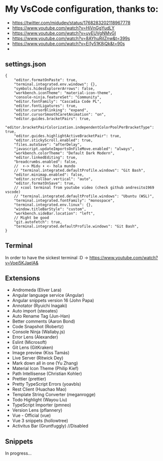 # My VsCode configuration, thanks to:
- https://twitter.com/midudev/status/1768283202118967778
- https://www.youtube.com/watch?v=HiVnGgYudLY
- https://www.youtube.com/watch?v=uyEUVgNMvGI
- https://www.youtube.com/watch?v=8AYhuRiIZnw&t=399s
- https://www.youtube.com/watch?v=Ei1y51K8jQk&t=90s
- 
## settings.json
```
{
    "editor.formatOnPaste": true,
    "terminal.integrated.env.windows": {},
    "symbols.hidesExplorerArrows": false,
    "workbench.iconTheme": "material-icon-theme",
    "console-ninja.featureSet": "Community",
    "editor.fontFamily": "Cascadia Code PL",
    "editor.fontLigatures": true,
    "editor.cursorBlinking": "expand",
    "editor.cursorSmoothCaretAnimation": "on",
    "editor.guides.bracketPairs": true,
    "editor.bracketPairColorization.independentColorPoolPerBracketType": true,
    "editor.guides.highlightActiveBracketPair": true,
    "editor.stickyScroll.enabled": true,
    "files.autoSave": "afterDelay",
    "javascript.updateImportsOnFileMove.enabled": "always",
    "workbench.colorTheme": "Default Dark Modern",
    "editor.linkedEditing": true,
    "breadcrumbs.enabled": false,
    //  ⬆️-> Midu ⬇️ <- hola mundo
    // "terminal.integrated.defaultProfile.windows": "Git Bash",
    "editor.minimap.enabled": false,
    "editor.scrollbar.vertical": "auto",
    "editor.formatOnSave": true,
    // ⬇️cool terminal from youtube video (check github andresito1969 vscode)
    // "terminal.integrated.defaultProfile.windows": "Ubuntu (WSL)",
    "terminal.integrated.fontFamily": "monospace",
    "terminal.integrated.env.linux": {},
    "window.titleBarStyle": "custom",
    "workbench.sideBar.location": "left",
    // Might be good
    "git.autofetch": true,
    "terminal.integrated.defaultProfile.windows": "Git Bash",
}
```

## Terminal
In order to have the sickest terminal :D -> https://www.youtube.com/watch?v=Voei5KJaeIA&

## Extensions
- Andromeda (Eliver Lara)
- Angular language service (Angular)
- Angular snippets version 16 (John Papa)
- Annotator (Ryuichi Inagaki)
- Auto import (steoates)
- Auto Rename Tag (Jun-Han)
- Better comments (Aaron Bond)
- Code Snapshot (Robertz)
- Console Ninja (Wallaby.js)
- Error Lens (Alexander)
- Eslint (Microsoft)
- Git Lens (GitKraken)
- Image preview (Kiss Tamás)
- Live Server (Ritwick Dey)
- Mark down all in one (Yu Zhang)
- Material Icon Theme (Philip Kief)
- Path Intellisense (Christian Kohler)
- Prettier (prettier)
- Pretty TypeScript Errors (yoavbls)
- Rest Client (Huachao Mao)
- Template String Converter (meganrogge)
- Todo Highlight (Wayou Liu)
- TypeScript Importer (pmneo)
- Version Lens (pflannery)
- Vue - Official (vue)
- Vue 3 snippets (hollowtree)
- Activitus Bar (Gruntfuggly) //Disabled


## Snippets
In progress...
